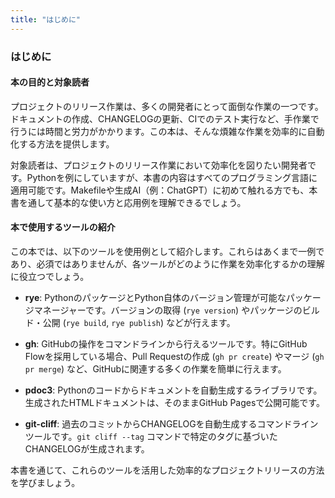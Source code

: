```yaml
---
title: "はじめに"
---
```

### はじめに

#### 本の目的と対象読者

プロジェクトのリリース作業は、多くの開発者にとって面倒な作業の一つです。ドキュメントの作成、CHANGELOGの更新、CIでのテスト実行など、手作業で行うには時間と労力がかかります。この本は、そんな煩雑な作業を効率的に自動化する方法を提供します。

対象読者は、プロジェクトのリリース作業において効率化を図りたい開発者です。Pythonを例にしていますが、本書の内容はすべてのプログラミング言語に適用可能です。Makefileや生成AI（例：ChatGPT）に初めて触れる方でも、本書を通して基本的な使い方と応用例を理解できるでしょう。

#### 本で使用するツールの紹介

この本では、以下のツールを使用例として紹介します。これらはあくまで一例であり、必須ではありませんが、各ツールがどのように作業を効率化するかの理解に役立つでしょう。

- **rye**: PythonのパッケージとPython自体のバージョン管理が可能なパッケージマネージャーです。バージョンの取得 (`rye version`) やパッケージのビルド・公開 (`rye build`, `rye publish`) などが行えます。

- **gh**: GitHubの操作をコマンドラインから行えるツールです。特にGitHub Flowを採用している場合、Pull Requestの作成 (`gh pr create`) やマージ (`gh pr merge`) など、GitHubに関連する多くの作業を簡単に行えます。

- **pdoc3**: Pythonのコードからドキュメントを自動生成するライブラリです。生成されたHTMLドキュメントは、そのままGitHub Pagesで公開可能です。

- **git-cliff**: 過去のコミットからCHANGELOGを自動生成するコマンドラインツールです。`git cliff --tag` コマンドで特定のタグに基づいたCHANGELOGが生成されます。

本書を通じて、これらのツールを活用した効率的なプロジェクトリリースの方法を学びましょう。
